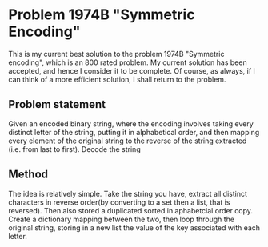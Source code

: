# Problem 1974B "Symmetric Encoding"
This is my current best solution to the problem 1974B "Symmetric encoding", which is an 800 rated problem. My current solution has been accepted, and hence I consider it to be complete. Of course, as always, if I can think of a more efficient solution, I shall return to the problem. 

## Problem statement
Given an encoded binary string, where the encoding involves taking every distinct letter of the string, putting it in alphabetical order, and then mapping every element of the original string to the reverse of the string extracted (i.e. from last to first). Decode the string

## Method
The idea is relatively simple. Take the string you have, extract all distinct characters in reverse order(by converting to a set then a list, that is reversed). Then also stored a duplicated sorted in aphabetcial order copy. Create a dictionary mapping between the two, then loop through the original string, storing in a new list the value of the key associated with each letter.